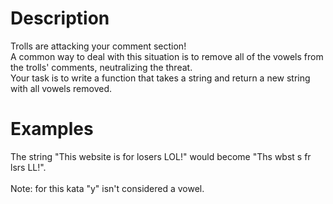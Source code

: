 # Description

Trolls are attacking your comment section!
<br>
A common way to deal with this situation is to remove all of the vowels from the trolls' comments, neutralizing the threat.
<br>
Your task is to write a function that takes a string and return a new string with all vowels removed.
<br>

# Examples 

The string "This website is for losers LOL!" would become "Ths wbst s fr lsrs LL!".
<br><br>
Note: for this kata "y" isn't considered a vowel.